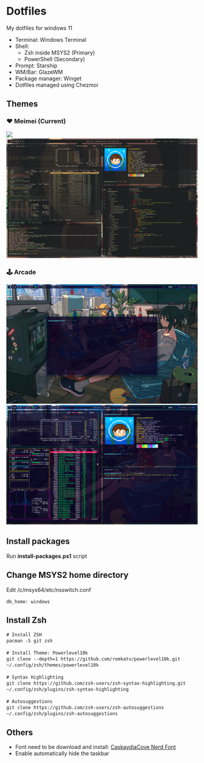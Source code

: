 # Dotfiles

My dotfiles for windows 11

- Terminal: Windows Terminal
- Shell:
  - Zsh inside MSYS2 (Primary)
  - PowerShell (Secondary)
- Prompt: Starship
- WM/Bar: GlazeWM
- Package manager: Winget
- Dotfiles managed using Chezmoi

## Themes

### ❤️ Meimei (Current)

<img src="screenshots/screenshot-gruvbox-0.png" />
<img src="screenshots/screenshot-gruvbox-1.png" />

### 🕹️ Arcade

<img src="screenshots/desktop-arcade-1.png" />
<img src="screenshots/desktop-arcade.png" />

## Install packages

Run **install-packages.ps1** script

## Change MSYS2 home directory

Edit /c/msys64/etc/nsswitch.conf

```
db_home: windows
```

## Install Zsh

```
# Install ZSH
pacman -S git zsh

# Install Theme: Powerlevel10k
git clone --depth=1 https://github.com/romkatv/powerlevel10k.git ~/.config/zsh/themes/powerlevel10k

# Syntax Highlighting
git clone https://github.com/zsh-users/zsh-syntax-highlighting.git ~/.config/zsh/plugins/zsh-syntax-highlighting

# Autosuggestions
git clone https://github.com/zsh-users/zsh-autosuggestions ~/.config/zsh/plugins/zsh-autosuggestions
```

## Others

- Font need to be download and install: <a href="https://www.nerdfonts.com/font-downloads">CaskaydiaCove Nerd Font</a>
- Enable automatically hide the taskbar
